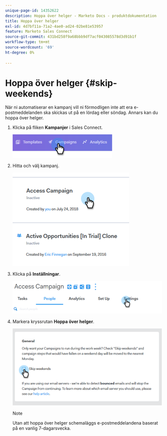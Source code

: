 ```yaml
---
unique-page-id: 14352622
description: Hoppa över helger - Marketo Docs - produktdokumentation
title: Hoppa över helger
exl-id: 4d7bf11a-71a2-4ae0-ad24-02be81e53957
feature: Marketo Sales Connect
source-git-commit: 431bd258f9a68bbb9df7acf043085578d3d91b1f
workflow-type: tm+mt
source-wordcount: '69'
ht-degree: 0%

---
```


# Hoppa över helger {#skip-weekends}

När ni automatiserar en kampanj vill ni förmodligen inte att era e-postmeddelanden ska skickas ut på en lördag eller söndag. Annars kan du hoppa över helger.

1. Klicka på fliken **Kampanjer** i Sales Connect.

   ![](assets/one-2.png)

1. Hitta och välj kampanj.

   ![](assets/two-2.png)

1. Klicka på **Inställningar**.

   ![](assets/three-2.png)

1. Markera kryssrutan **Hoppa över helger**.

   ![](assets/four-2.png)

   >[!NOTE]
   >
   >Utan att hoppa över helger schemaläggs e-postmeddelandena baserat på en vanlig 7-dagarsvecka.
